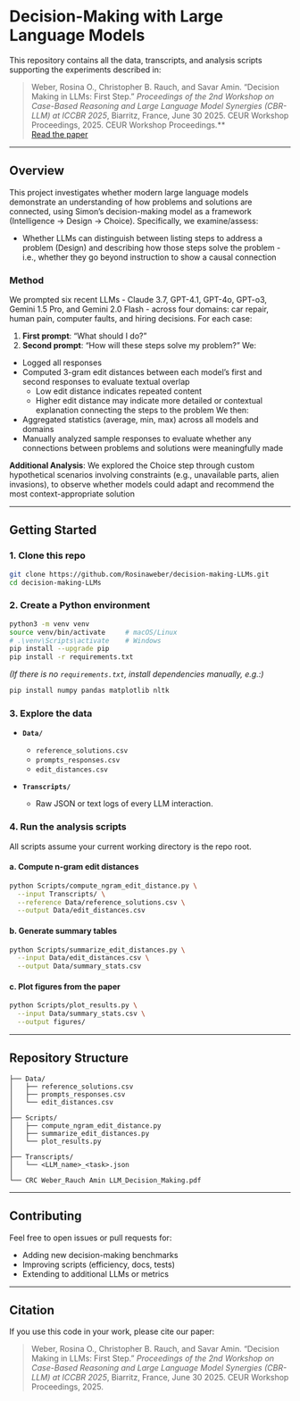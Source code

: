 
# Decision-Making with Large Language Models

This repository contains all the data, transcripts, and analysis scripts supporting the experiments described in:

> Weber, Rosina O., Christopher B. Rauch, and Savar Amin. “Decision Making in LLMs: First Step.” *Proceedings of the 2nd Workshop on Case-Based Reasoning and Large Language Model Synergies (CBR-LLM) at ICCBR 2025*, Biarritz, France, June 30 2025. CEUR Workshop Proceedings, 2025.&#x20;
> CEUR Workshop Proceedings.**  
> [Read the paper](./CRC%20Weber_Rauch%20Amin%20LLM_Decision_Making.pdf)



---

## Overview
This project investigates whether modern large language models demonstrate an understanding of how problems and solutions are connected, using Simon’s decision-making model as a framework (Intelligence -> Design -> Choice). Specifically, we examine/assess:
- Whether LLMs can distinguish between listing steps to address a problem (Design) and describing how those steps solve the problem - i.e., whether they go beyond instruction to show a causal connection
### Method
We prompted six recent LLMs - Claude 3.7, GPT-4.1, GPT-4o, GPT-o3, Gemini 1.5 Pro, and Gemini 2.0 Flash - across four domains: car repair, human pain, computer faults, and hiring decisions.
For each case:
1. **First prompt**: “What should I do?”
2. **Second prompt**: “How will these steps solve my problem?”
We:
- Logged all responses
- Computed 3-gram edit distances between each model’s first and second responses to evaluate textual overlap
  - Low edit distance indicates repeated content
  - Higher edit distance may indicate more detailed or contextual explanation connecting the steps to the problem
We then:
- Aggregated statistics (average, min, max) across all models and domains
- Manually analyzed sample responses to evaluate whether any connections between problems and solutions were meaningfully made

**Additional Analysis**:
We explored the Choice step through custom hypothetical scenarios involving constraints (e.g., unavailable parts, alien invasions), to observe whether models could adapt and recommend the most context-appropriate solution 

---

## Getting Started

### 1. Clone this repo
```bash
git clone https://github.com/Rosinaweber/decision-making-LLMs.git
cd decision-making-LLMs
````

### 2. Create a Python environment

```bash
python3 -m venv venv
source venv/bin/activate     # macOS/Linux
# .\venv\Scripts\activate    # Windows
pip install --upgrade pip
pip install -r requirements.txt
```

*(If there is no `requirements.txt`, install dependencies manually, e.g.:)*

```bash
pip install numpy pandas matplotlib nltk
```

### 3. Explore the data

* **`Data/`**

  * `reference_solutions.csv`
  * `prompts_responses.csv`
  * `edit_distances.csv`

* **`Transcripts/`**

  * Raw JSON or text logs of every LLM interaction.

### 4. Run the analysis scripts

All scripts assume your current working directory is the repo root.

#### a. Compute n-gram edit distances

```bash
python Scripts/compute_ngram_edit_distance.py \
  --input Transcripts/ \
  --reference Data/reference_solutions.csv \
  --output Data/edit_distances.csv
```

#### b. Generate summary tables

```bash
python Scripts/summarize_edit_distances.py \
  --input Data/edit_distances.csv \
  --output Data/summary_stats.csv
```

#### c. Plot figures from the paper

```bash
python Scripts/plot_results.py \
  --input Data/summary_stats.csv \
  --output figures/
```

---

## Repository Structure

```
├── Data/
│   ├── reference_solutions.csv
│   ├── prompts_responses.csv
│   └── edit_distances.csv
│
├── Scripts/
│   ├── compute_ngram_edit_distance.py
│   ├── summarize_edit_distances.py
│   └── plot_results.py
│
├── Transcripts/
│   └── <LLM_name>_<task>.json
│
└── CRC Weber_Rauch Amin LLM_Decision_Making.pdf
```

---

## Contributing

Feel free to open issues or pull requests for:

* Adding new decision-making benchmarks
* Improving scripts (efficiency, docs, tests)
* Extending to additional LLMs or metrics

---

## Citation

If you use this code in your work, please cite our paper:

> Weber, Rosina O., Christopher B. Rauch, and Savar Amin. “Decision Making in LLMs: First Step.” *Proceedings of the 2nd Workshop on Case-Based Reasoning and Large Language Model Synergies (CBR-LLM) at ICCBR 2025*, Biarritz, France, June 30 2025. CEUR Workshop Proceedings, 2025.&#x20;


```
```
